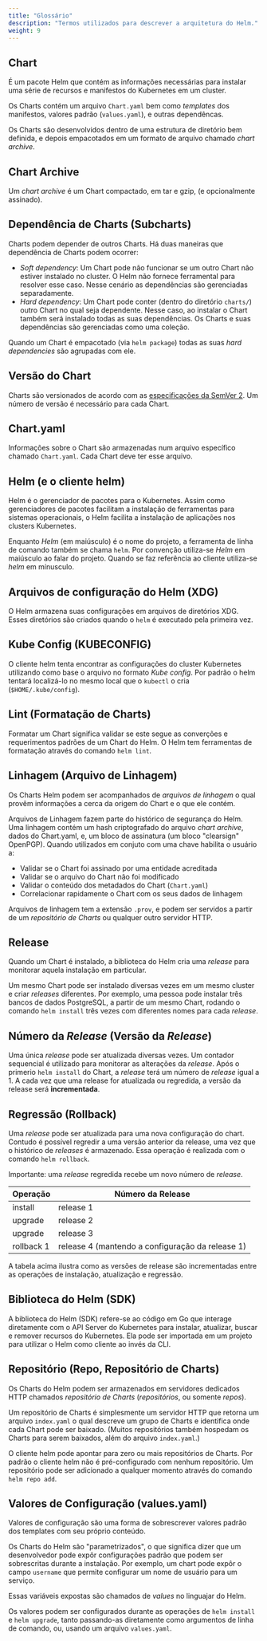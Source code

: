 ```yaml
---
title: "Glossário" 
description: "Termos utilizados para descrever a arquitetura do Helm."
weight: 9
---
```


## Chart

É um pacote Helm que contém as informações necessárias para instalar
uma série de recursos e manifestos do Kubernetes em um cluster.

Os Charts contém um arquivo `Chart.yaml` bem como _templates_ dos manifestos,
valores padrão (`values.yaml`), e outras dependêncas.

Os Charts são desenvolvidos dentro de uma estrutura de diretório bem definida,
e depois empacotados em um formato de arquivo chamado _chart archive_.

## Chart Archive

Um _chart archive_ é um Chart compactado, em tar e gzip, (e opcionalmente
assinado).

## Dependência de Charts (Subcharts)

Charts podem depender de outros Charts. Há duas maneiras que dependência de Charts
podem ocorrer:

- _Soft dependency_: Um Chart pode não funcionar se um outro Chart não estiver instalado
  no cluster. O Helm não fornece ferramental para resolver esse caso. Nesse
  cenário as dependências são gerenciadas separadamente.
- _Hard dependency_: Um Chart pode conter (dentro do diretório `charts/`)
  outro Chart no qual seja dependente. Nesse caso, ao instalar o Chart também
  será instalado todas as suas dependências. Os Charts e suas dependências são gerenciadas
  como uma coleção.

Quando um Chart é empacotado (via `helm package`) todas as suas
_hard dependencies_ são agrupadas com ele.

## Versão do Chart

Charts são versionados de acordo com as [especificações da SemVer 2](https://semver.org).
Um número de versão é necessário para cada Chart.

## Chart.yaml

Informações sobre o Chart são armazenadas num arquivo específico chamado `Chart.yaml`.
Cada Chart deve ter esse arquivo.

## Helm (e o cliente helm)

Helm é o gerenciador de pacotes para o Kubernetes. Assim como gerenciadores de
pacotes facilitam a instalação de ferramentas para sistemas operacionais, o Helm
facilita a instalação de aplicações nos clusters Kubernetes.

Enquanto _Helm_ (em maiúsculo) é o nome do projeto, a ferramenta de linha de comando
também se chama `helm`. Por convenção utiliza-se _Helm_ em maiúsculo ao falar do
projeto. Quando se faz referência ao cliente utiliza-se _helm_ em mínusculo.

## Arquivos de configuração do Helm (XDG)

O Helm armazena suas configurações em arquivos de diretórios XDG. Esses diretórios
são criados quando o `helm` é executado pela primeira vez.

## Kube Config (KUBECONFIG)

O cliente helm tenta encontrar as configurações do cluster Kubernetes utilizando
como base o arquivo no formato _Kube config_. Por padrão o helm tentará localizá-lo
no mesmo local que o `kubectl` o cria (`$HOME/.kube/config`).

## Lint (Formatação de Charts)

Formatar um Chart significa validar se este segue as converções e requerimentos
padrões de um Chart do Helm. O Helm tem ferramentas de formatação através do comando
`helm lint`.

## Linhagem (Arquivo de Linhagem)

Os Charts Helm podem ser acompanhados de _arquivos de linhagem_ o qual provêm informações
a cerca da origem do Chart e o que ele contém.

Arquivos de Linhagem fazem parte do histórico de segurança do Helm. Uma linhagem
contém um hash criptografado do arquivo _chart archive_, dados do Chart.yaml, e,
um bloco de assinatura (um bloco "clearsign" OpenPGP). Quando utilizados em conjuto
com uma chave habilita o usuário a:

- Validar se o Chart foi assinado por uma entidade acreditada
- Validar se o arquivo do Chart não foi modificado
- Validar o conteúdo dos metadados do Chart (`Chart.yaml`)
- Correlacionar rapidamente o Chart com os seus dados de linhagem

Arquivos de linhagem tem a extensão `.prov`, e podem ser servidos a partir de um
_repositório de Charts_ ou qualquer outro servidor HTTP.

## Release

Quando um Chart é instalado, a biblioteca do Helm cria uma _release_  para monitorar
aquela instalação em particular.

Um mesmo Chart pode ser instalado diversas vezes em um mesmo cluster e criar _releases_
diferentes. Por exemplo, uma pessoa pode instalar três bancos de dados PostgreSQL,
a partir de um mesmo Chart, rodando o comando `helm install` três vezes com diferentes
nomes para cada _release_.

## Número da _Release_ (Versão da _Release_)

Uma única _release_  pode ser atualizada diversas vezes. Um contador sequencial
é utilizado para monitorar as alterações da _release_. Após o primerio `helm install`
do Chart, a _release_ terá um número de _release_ igual a 1. A cada vez que uma release
for atualizada ou regredida, a versão da release será **incrementada**.

## Regressão (Rollback)

Uma _release_ pode ser atualizada para uma nova configuração do chart. Contudo é
possível regredir a uma versão anterior da release, uma vez que o histórico de
_releases_ é armazenado. Essa operação é realizada com o comando `helm rollback`.

Importante: uma _release_ regredida recebe um novo número de _release_.

| Operação   | Número da Release                                    |
|------------|------------------------------------------------------|
| install    | release 1                                            |
| upgrade    | release 2                                            |
| upgrade    | release 3                                            |
| rollback 1 | release 4 (mantendo a configuração da release 1)     |

A tabela acima ilustra como as versões de release são incrementadas entre as
operações de instalação, atualização e regressão.

## Biblioteca do Helm (SDK)

A biblioteca do Helm (SDK) refere-se ao código em Go que interage diretamente com
o API Server do Kubernetes para instalar, atualizar, buscar e remover recursos
do Kubernetes. Ela pode ser importada em um projeto para utilizar o Helm como cliente
ao invés da CLI.

## Repositório (Repo, Repositório de Charts)

Os Charts do Helm podem ser armazenados em servidores dedicados HTTP chamados
_repositório de Charts_ (_repositórios_, ou somente _repos_).

Um repositório de Charts é simplesmente um servidor HTTP que retorna um arquivo `index.yaml`
o qual descreve um grupo de Charts e identifica onde cada Chart pode ser baixado.
(Muitos repositórios também hospedam os Charts para serem baixados, além do arquivo
`index.yaml`.)

O cliente helm pode apontar para zero ou mais repositórios de Charts. Por padrão
o cliente helm não é pré-configurado com nenhum repositório. Um repositório pode
ser adicionado a qualquer momento através do comando `helm repo add`.

## Valores de Configuração (values.yaml)

Valores de configuração são uma forma de sobrescrever valores padrão dos templates
com seu próprio conteúdo.

Os Charts do Helm são "parametrizados", o que significa dizer que um desenvolvedor
pode expôr configurações padrão que podem ser sobrescritas durante a instalação.
Por exemplo, um chart pode expôr o campo `username` que permite configurar um nome
de usuário para um serviço.

Essas variáveis expostas são chamados de _values_ no linguajar do Helm.

Os valores podem ser configurados durante as operações de `helm install` e
`helm upgrade`, tanto passando-as diretamente como argumentos de linha de comando,
ou, usando um arquivo `values.yaml`.
